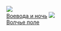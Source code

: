 ![](/books/sf_history/Ник%20Перумов/Воевода%20и%20ночь.jpg)  
[Воевода и ночь](/books/sf_history/Ник%20Перумов/Воевода%20и%20ночь)
![](/books/sf_history/Ник%20Перумов/Волчье%20поле.jpg)  
[Волчье поле](/books/sf_history/Ник%20Перумов/Волчье%20поле)